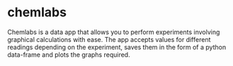 # chemlabs
Chemlabs is a data app that allows you to perform experiments involving graphical calculations with ease. The app accepts values for different readings depending on the experiment, saves them in the form of a python data-frame and plots the graphs required.
